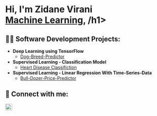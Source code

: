<h1>Hi, I'm Zidane Virani <br/><a href="https://denaizarinav.github.io/portfolio/">Machine Learning</a>, <a href="www.linkedin.com/in/zidane-virani-11a8712a5"></a>/h1>

<h2>👨‍💻 Software Development Projects:</h2>

- <b>Deep Learning using TensorFlow</b>
  - [Dog-Breed-Predictor](https://github.com/joshmadakor1/Algorithms-Practice)
- <b>Supervised Learning - Classification Model</b>
  - [Heart Disease Classifiction](https://github.com/DenaizArinav/Heart-Classification)
- <b>Supervised Learning - Linear Regression With Time-Series-Data</b>
  - [Bull-Dozer-Price-Predictor](https://github.com/DenaizArinav/Bull-Dozer)


<h2> 🤳 Connect with me:</h2>

[<img align="left" alt="Zidane VIani | LinkedIn" width="22px" src="www.linkedin.com/in/zidane-virani-11a8712a5" />][linkedin]


[linkedin]: www.linkedin.com/in/zidane-virani-11a8712a5
